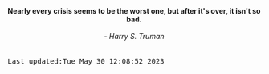 
<div align="center"><b><span>Nearly every crisis seems to be the worst one, but after it's over, it isn't so bad.</span></b><br><br><i> - Harry S. Truman</i></div>
<br><br><kbd>Last updated:Tue May 30 12:08:52 2023</kbd>